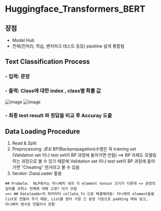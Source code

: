 # Huggingface_Transformers_BERT
## 장점 
- Model Hub
- 전체(전처리, 학습, 벤치마크 테스트 등등)  pipeline 쉽게 통합됨

## Text Classification Process 
### - 입력: 문장 
### - 출력: Class에 대한 index , class별 확률 값  
![image](https://github.com/JinnyKo/Text-Classification-using-BERT/assets/93627969/249ed8a5-29c7-4790-9566-b6faac14c990)
![image](https://github.com/JinnyKo/Text-Classification-using-BERT/assets/93627969/d5eb44bc-345c-4b25-8d1f-ed67fa9d00f4)
### - 최종 test result 와 정답을 비교 후 Accuray 도출 

## Data Loading Procedure 
1. Read & Split
2. Preprocessing
   :*중요* BP(Backpropagation)수행은 꼭 training set (Validation set 이나 test set이 BP 과정에 들어가면 안됨)
   ==> BP 자체도 모델링 하는 과정으로 볼 수 있기 때문에 Validation set 이나 test set이 BP 과정에 들어가면 "Cheating" 한거라고 볼 수 있음
3. Iterator: DataLoader 활용

```
## Probelm:  NLP에서는 미니배치 내의 각 element tensor 크기가 다른데 => 문장의 길이를 코퍼스 전체에 대해 고정? 이거 안됨 
==> ## Dataloader의 파라미터 collate_fn 으로 해결해야됨: 미니배치 element들을 list로 만들어 주기 때문, List를 받아 가장 긴 문장 기준으로 padding 채워 넣고, 
미니배치 텐서로 만들어서 반환
```

